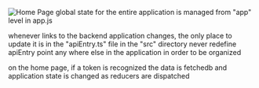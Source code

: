 ![Home Page]("./readme-images/buyit-homepage.PNG?raw=true")
global state for the entire application is managed from "app" level in app.js


whenever links to the backend application changes, the only place to update it is in the "apiEntry.ts" file in the "src" directory 
never redefine apiEntry point any where else in the application  in order to be organized


on the home page, if a token is recognized the data is fetchedb and application state is changed as reducers are dispatched 
